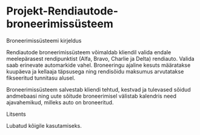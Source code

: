 # Projekt-Rendiautode-broneerimissüsteem

Broneerimissüsteemi kirjeldus

Rendiautode broneerimissüsteem võimaldab kliendil valida endale meelepärasest rendipunktist (Alfa, Bravo, Charlie ja Delta) rendiauto. Valida saab erinevate automarkide vahel. Broneeringu ajaline kesuts määratakse kuupäeva ja kellaaja täpsusega ning rendisõidu maksumus arvutatakse fikseeritud tunnitasu alusel. 

Broneerimissüsteem salvestab kliendi tehtud, kestvad ja tulevased sõidud andmebaasi ning uute sõitude broneerimisel välistab kalendris need ajavahemikud, milleks auto on broneeritud. 


Litsents

Lubatud kõigile kasutamiseks. 

